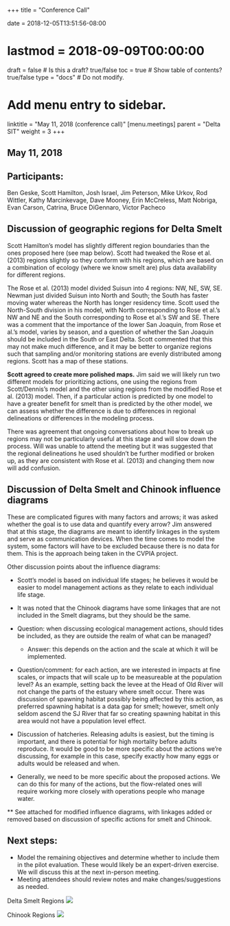 +++
title = "Conference Call"

date = 2018-12-05T13:51:56-08:00
# lastmod = 2018-09-09T00:00:00

draft = false  # Is this a draft? true/false
toc = true  # Show table of contents? true/false
type = "docs"  # Do not modify.

# Add menu entry to sidebar.
linktitle = "May 11, 2018 (conference call)"
[menu.meetings]
  parent = "Delta SIT"
  weight = 3
+++

## May 11, 2018

## Participants: 
Ben Geske, Scott Hamilton, Josh Israel, Jim Peterson, Mike Urkov, Rod Wittler, Kathy Marcinkevage, Dave Mooney, Erin McCreless, Matt Nobriga, Evan Carson, Catrina, Bruce DiGennaro, Victor Pacheco


## Discussion of geographic regions for Delta Smelt

Scott Hamilton’s model has slightly different region boundaries than the ones proposed here (see map below). Scott had tweaked the Rose et al. (2013) regions slightly so they conform with his regions, which are based on a combination of ecology (where we know smelt are) plus data availability for different regions.

The Rose et al. (2013) model divided Suisun into 4 regions: NW, NE, SW, SE. Newman just divided Suisun into North and South; the South has faster moving water whereas the North has longer residency time. Scott used the North-South division in his model, with North corresponding to Rose et al.’s NW and NE and the South corresponding to Rose et al.’s SW and SE. There was a comment that the importance of the lower San Joaquin, from Rose et al.’s model, varies by season, and a question of whether the San Joaquin should be included in the South or East Delta. Scott commented that this may not make much difference, and it may be better to organize regions such that sampling and/or monitoring stations are evenly distributed among regions. Scott has a map of these stations.

**Scott agreed to create more polished maps.** Jim said we will likely run two different models for prioritizing actions, one using the regions from Scott/Dennis’s model and the other using regions from the modified Rose et al. (2013) model. Then, if a particular action is predicted by one model to have a greater benefit for smelt than is predicted by the other model, we can assess whether the difference is due to differences in regional delineations or differences in the modeling process. 

There was agreement that ongoing conversations about how to break up regions may not be particularly useful at this stage and will slow down the process. Will was unable to attend the meeting but it was suggested that the regional delineations he used shouldn’t be further modified or broken up, as they are consistent with Rose et al. (2013) and changing them now will add confusion. 


## Discussion of Delta Smelt and Chinook influence diagrams

These are complicated figures with many factors and arrows; it was asked whether the goal is to use data and quantify every arrow? Jim answered that at this stage, the diagrams are meant to identify linkages in the system and serve as communication devices. When the time comes to model the system, some factors will have to be excluded because there is no data for them. This is the approach being taken in the CVPIA project.  

Other discussion points about the influence diagrams:

- Scott’s model is based on individual life stages; he believes it would be easier to model management actions as they relate to each individual life stage. 

- It was noted that the Chinook diagrams have some linkages that are not included in the Smelt diagrams, but they should be the same. 
- Question: when discussing ecological management actions, should tides be included, as they are outside the realm of what can be managed?
    - Answer: this depends on the action and the scale at which it will be implemented.
- Question/comment: for each action, are we interested in impacts at fine scales, or impacts that will scale up to be measureable at the population level? As an example, setting back the levee at the Head of Old River will not change the parts of the estuary where smelt occur. There was discussion of spawning habitat possibly being affected by this action, as preferred spawning habitat is a data gap for smelt; however, smelt only seldom ascend the SJ River that far so creating spawning habitat in this area would not have a population level effect.  
- Discussion of hatcheries. Releasing adults is easiest, but the timing is important, and there is potential for high mortality before adults reproduce. It would be good to be more specific about the actions we’re discussing, for example in this case, specify exactly how many eggs or adults would be released and when.
- Generally, we need to be more specific about the proposed actions. We can do this for many of the actions, but the flow-related ones will require working more closely with operations people who manage water. 

** See attached for modified influence diagrams, with linkages added or removed based on discussion of specific actions for smelt and Chinook.

## Next steps:
- Model the remaining objectives and determine whether to include them in the pilot evaluation. These would likely be an expert-driven exercise. We will discuss this at the next in-person meeting.
- Meeting attendees should review notes and make changes/suggestions as needed.

Delta Smelt Regions
![](/img/2018-05-11-pic1.png)

Chinook Regions
![](/img/2018-05-11-pic2.png)

